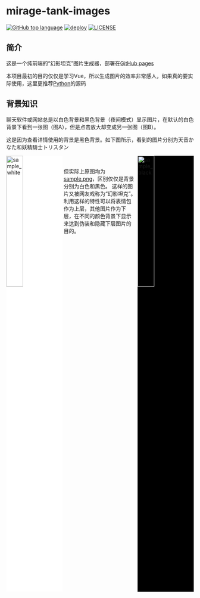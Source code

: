 # mirage-tank-images
[![GitHub top language](https://img.shields.io/github/languages/top/Samarium150/mirage-tank-images?style=flat)](https://v3.vuejs.org/)
[![deploy](https://github.com/Samarium150/mirage-tank-images/actions/workflows/deploy.yml/badge.svg)](https://github.com/Samarium150/mirage-tank-images/actions/workflows/deploy.yml)
[![LICENSE](https://img.shields.io/github/license/Samarium150/mirage-tank-images?style=flat)](https://github.com/Samarium150/mirage-tank-images/blob/master/LICENSE)

## 简介

这是一个纯前端的“幻影坦克”图片生成器，部署在[GitHub pages](https://samarium150.github.io/mirage-tank-images/)

本项目最初的目的仅仅是学习Vue，所以生成图片的效率非常感人，如果真的要实际使用，这里更推荐[Python](src/lib/python/mirage_tank.py)的源码

## 背景知识

聊天软件或网站总是以白色背景和黑色背景（夜间模式）显示图片，在默认的白色背景下看到一张图（图A），但是点击放大却变成另一张图（图B）。

这是因为查看详情使用的背景是黑色背景。如下图所示，看到的图片分别为天音かなた和妖精騎士トリスタン

<a href="https://www.pixiv.net/artworks/90446978" taget="_blank"><img src="src/assets/sample.png" alt="sample_white" style="width: 30%; background-color: white" align="left"></a>
<a href="https://www.pixiv.net/artworks/90487779" taget="_blank"><img src="src/assets/sample.png" alt="sample_black" style="width: 30%; background-color: black" align="right"></a>
<br>

但实际上原图均为[sample.png](src/assets/sample.png)，区别仅仅是背景分别为白色和黑色。
这样的图片又被网友戏称为“幻影坦克”。利用这样的特性可以将表情包作为上层，其他图片作为下层，在不同的颜色背景下显示来达到伪装和隐藏下层图片的目的。
